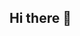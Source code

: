 ## Hi there 👋

<!--
**smalpheya/smalpheya** is a ✨ _special_ ✨ repository because its `README.md` (this file) appears on your GitHub profile.

Here are some ideas to get you started:

- 🔭 I’m currently working on Alpheya's AI products
- 👯 I’m looking to collaborate on ai agents for wealth management
- 💬 Ask me about ai engineering & wealth management
-->
